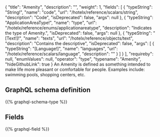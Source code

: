 {
  "title": "Amenity",
  "description": "",
  "weight": 1,
  "fields": [
    {
      "typeString": "String!",
      "name": "code",
      "url": "/hotelx/reference/scalars/string",
      "description": "Code",
      "isDeprecated": false,
      "args": null
    },
    {
      "typeString": "ApplicationAreaType!",
      "name": "type",
      "url": "/hotelx/reference/enums/applicationareatype",
      "description": "Indicates the type of Amenity.",
      "isDeprecated": false,
      "args": null
    },
    {
      "typeString": "[Text!]!",
      "name": "texts",
      "url": "/hotelx/reference/objects/text",
      "description": "Contains the descriptive",
      "isDeprecated": false,
      "args": [
        {
          "typeString": "[Language!]",
          "name": "languages",
          "url": "/hotelx/reference/scalars/language",
          "description": ""
        }
      ]
    }
  ],
  "requireby": null,
  "enumValues": null,
  "operator": "type",
  "typename": "Amenity",
  "hideGithubLink": true
}
An Amenity is defined as something intended to make life more pleasant or comfortable for people. Examples include: swimming pools, shopping centers, etc.
## GraphQL schema definition

{{% graphql-schema-type %}}

## Fields

{{% graphql-field %}}
